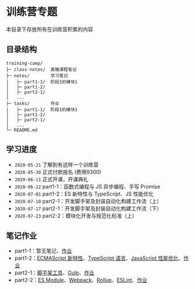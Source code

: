 # 训练营专题

本目录下存放所有在训练营积累的内容

## 目录结构

```
training-camp/
├─ class-notes/  直播课程笔记
├─ notes/        学习笔记
│   ├─ part1-1/  阶段1的模块1
│   ├─ part1-2/
│   ├─ part2-1/
│   ...
├─ tasks/        作业
│   ├─ part1-1/  阶段1的模块1
│   ├─ part1-2/
│   ├─ part2-1/
│   ...
└─ README.md
```

## 学习进度

- `2020-05-21` 了解到有这样一个训练营
- `2020-05-30` 正式付款报名 (费用9300)
- `2020-06-11` 正式开课，开课典礼
- `2020-06-22` part1-1：函数式编程与 JS 异步编程、手写 Promise
- `2020-07-01` part1-2：ES 新特性与 TypeScript、JS 性能优化
- `2020-07-10` part2-1：开发脚手架及封装自动化构建工作流（上）
- `2020-07-17` part2-1：开发脚手架及封装自动化构建工作流（下）
- `2020-07-23` part2-2：模块化开发与规范化标准（上）

## 笔记作业

- part1-1：暂无笔记、[作业](./tasks/part1-1/README.md)
- part1-2：[ECMAScript 新特性](./notes/part1-2/ECMAScript.md)、[TypeScript 语言](./notes/part1-2/TypeScript.md)、[JavaScript 性能优化](./notes/part1-2/Optimization.md)、[作业](./tasks/part1-2/README.md)
- part2-1：[脚手架工具](./notes/part2-1/Scaffolding.md)、[Gulp](./notes/part2-1/Gulp.md)、[作业](./tasks/part2-1/README.md)
- part2-2：[ES Module](./notes/part2-2/ESModule.md)、[Webpack](./notes/part2-2/Webpack.md)、[Rollup](./notes/part2-2/Rollup.md)、[ESLint](./notes/part2-2/ESLint.md)、[作业](./tasks/part2-2/README.md)
